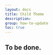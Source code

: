 ```yaml
---
layout: docs
title: Child Theme
description: 
group: how-to-update
toc: true
---
```


## To be done.
